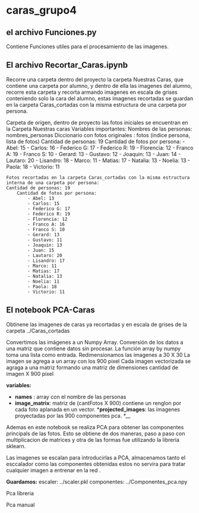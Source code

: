# caras_grupo4
## el archivo Funciones.py
Contiene Funciones utiles para el procesamiento de las imagenes.

## El archivo Recortar_Caras.ipynb
Recorre una carpeta dentro del proyecto la carpeta Nuestras Caras, que contiene una carpeta por alumno, y dentro de ella las imagenes del alumno, recorre esta carpeta y recorta armando imagenes en escala de grises conteniendo solo la cara del alumno, estas imagenes recortadas se guardan en la carpeta Caras_cortadas con la misma estructura de una carpeta por persona.

Carpeta de origen, dentro de proyecto las fotos iniciales se encuentran en la Carpeta Nuestras caras
    Variables importantes:
        Nombres de las personas: nombres_personas
        Diccionario con fotos originales : fotos (indice persona, lista de fotos)
            Cantidad de personas: 19
            Cantidad de fotos por persona:
            - Abel: 15
            - Carlos: 16
            - Federico G: 17
            - Federico R: 19
            - Florencia: 12
            - Franco A: 19
            - Franco S: 10
            - Gerard: 13
            - Gustavo: 12
            - Joaquin: 13
            - Juan: 14
            - Lautaro: 20
            - Lisandro: 18
            - Marco: 11
            - Matias: 17
            - Natalia: 13
            - Noelia: 13
            - Paola: 18
            - Victorio: 11


    Fotos recortadas en la carpeta Caras_cortadas con la misma estructura interna de una carpeta por persona:
    Cantidad de personas: 19
        Cantidad de fotos por persona:
            - Abel: 13
            - Carlos: 15
            - Federico G: 17
            - Federico R: 19
            - Florencia: 12
            - Franco A: 16
            - Franco S: 10
            - Gerard: 13
            - Gustavo: 11
            - Joaquin: 13
            - Juan: 15
            - Lautaro: 20
            - Lisandro: 17
            - Marco: 11
            - Matias: 17
            - Natalia: 13
            - Noelia: 11
            - Paola: 18
            - Victorio: 11

## El notebook PCA-Caras
Obtinene las imagenes de caras ya recortadas y en  escala de grises de la carpeta ../Caras_cortadas

Convertimos las imágenes a un Numpy Array. Conversión de los datos a una matriz que contiene datos sin procesar. La función array by numpy toma una lista como entrada.
Redimensionamos las imagenes a 30 X 30
La imagen se agrega a un array con los 900 pixel
Cada imagen vectorizada se agraga a una matriz formando una matriz de dimensiones cantidad de imagen X 900 pixel

__variables:__
* __names__ : array con el nombre de las personas
* __image_matrix__: matriz de (cantFotos X 900) contiene un renglon por cada foto aplanada en un vector.
*__projected_images__: las imagenes proyectadas por las 900 componentes pca.
*__

Ademas en este notebook se realiza PCA para obtener las componentes principals de las fotos.
Esto se obtiene de dos maneras,  paso a paso con multiplicacion de matrices y otra de las formas fue utilizando la libreria sklearn.

Las imagenes se escalan para introducirlas a PCA, almacenamos tanto el esccalador como las componentes obtenidas estos no servira para tratar cualquier imagen a entrenar en la red .

__Guardamos:__
    escaler:  ../scaler.pkl
    componentes: ../Componentes_pca.npy
    
Pca libreria 

Pca manual
 
